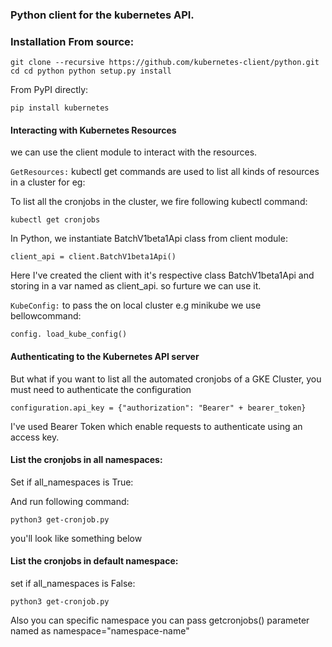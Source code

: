 ### Python client for the kubernetes API.

### Installation From source:

`git clone --recursive https://github.com/kubernetes-client/python.git cd
 cd python
 python setup.py install`

 From PyPI directly:

`pip install kubernetes`

#### Interacting with Kubernetes Resources

we can use the client module to interact with the resources. 

`GetResources:` kubectl get commands are used to list all kinds of resources in a cluster for eg:

To list all the cronjobs in the cluster, we fire following kubectl command:

```kubectl get cronjobs``` 

In Python, we instantiate BatchV1beta1Api class from client module:

`client_api = client.BatchV1beta1Api()`

Here I've created the client with it's respective class BatchV1beta1Api
and storing in a var named as client_api. so furture we can use it.

`KubeConfig:` to pass the on local cluster e.g minikube we use bellowcommand: 

`config. load_kube_config()`

#### Authenticating to the Kubernetes API server

But what if you want to list all the automated cronjobs of a GKE Cluster, you must need to authenticate the configuration

`configuration.api_key = {"authorization": "Bearer" + bearer_token}` 

I've used Bearer Token which enable requests to authenticate using an access key.

#### List the cronjobs in all namespaces:

Set if all_namespaces is True:

And run following command:

`python3 get-cronjob.py`

you'll look like something below

#### List the cronjobs in default namespace:

set if all_namespaces is False:

`python3 get-cronjob.py`

Also you can  specific namespace you can pass getcronjobs() parameter named as namespace="namespace-name"
